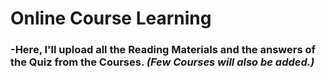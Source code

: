# **Online Course Learning**

### -Here, I'll upload all the Reading Materials and the answers of the Quiz from the Courses. *(Few Courses will also be added.)*
